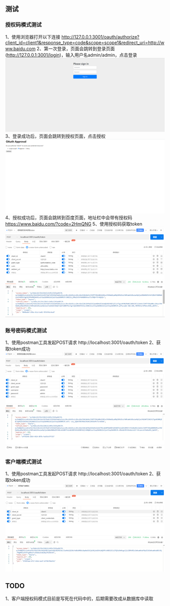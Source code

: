 ## 测试
### 授权码模式测试
1、使用浏览器打开以下连接 http://127.0.0.1:3001/oauth/authorize?client_id=client1&response_type=code&scope=scope1&redirect_uri=http://www.baidu.com
2、第一次登录，页面会跳转到登录页面(http://127.0.0.1:3001/login)，输入用户名admin/admin，点击登录
![img.png](security默认登录界面.png)
3、登录成功后，页面会跳转到授权页面，点击授权
![img_1.png](授权界面.png)
4、授权成功后，页面会跳转到百度页面，地址栏中会带有授权码 https://www.baidu.com/?code=2HmQNG
5、使用授权码获取token
![img_2.png](授权码模式.png)
 
### 账号密码模式测试
1、使用postman工具发起POST请求 http://localhost:3001/oauth/token
2、获取token成功
![img_3.png](用户名密码模式.png)


### 客户端模式测试
1、使用postman工具发起POST请求 http://localhost:3001/oauth/token
2、获取token成功
![img_4.png](客户端模式.png)

## TODO
1、客户端授权码模式目前是写死在代码中的，后期需要改成从数据库中读取